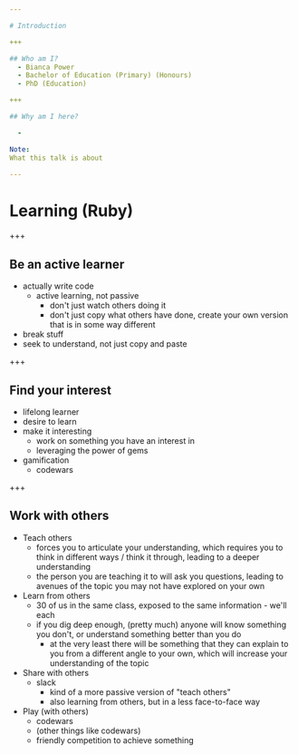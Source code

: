 ```yaml
---

# Introduction

+++

## Who am I?
  - Bianca Power
  - Bachelor of Education (Primary) (Honours)
  - PhD (Education)

+++

## Why am I here?

  - 

Note:
What this talk is about

---
```


# Learning (Ruby)

+++

## Be an active learner
  - actually write code
    - active learning, not passive
      - don't just watch others doing it
      - don't just copy what others have done, create your own version that is in some way different
  - break stuff
  - seek to understand, not just copy and paste

+++

## Find your interest
  - lifelong learner
  - desire to learn
  - make it interesting
    - work on something you have an interest in
    - leveraging the power of gems
  - gamification
    - codewars

+++

## Work with others
  - Teach others
    - forces you to articulate your understanding, which requires you to think in different ways / think it through, leading to a deeper understanding
    - the person you are teaching it to will ask you questions, leading to avenues of the topic you may not have explored on your own
  - Learn from others
    - 30 of us in the same class, exposed to the same information - we'll each
    - if you dig deep enough, (pretty much) anyone will know something you don't, or understand something better than you do
      - at the very least there will be something that they can explain to you from a different angle to your own, which will increase your understanding of the topic
  - Share with others
    - slack
      - kind of a more passive version of "teach others"
      - also learning from others, but in a less face-to-face way
  - Play (with others)
    - codewars
    - (other things like codewars)
    - friendly competition to achieve something

<!-- NOTES TO SELF:
- give examples from my experience learning Ruby / as a beginner coder
  - do this for each point I make
-->
